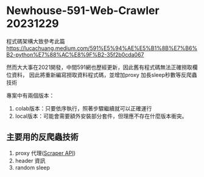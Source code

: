 # Newhouse-591-Web-Crawler 20231229

程式碼架構大致參考此篇
https://lucachuang.medium.com/591%E5%94%AE%E5%B1%8B%E7%B6%B2-python%E7%88%AC%E8%9F%B2-35f2b0cda067

然而大大事在2021開發，中間591網也歷經更新，因此舊有程式碼無法正確撈取欄位資料，
因此將重新編寫撈取資料程式碼，並增加proxy 加長sleep秒數等反爬蟲技術

專案中有兩個版本：
1. colab版本：只要依序執行，照著步驟繼續就可以正確運行
2. local版本：可能會需要額外安裝部分套件，但理應不存在什麼版本衝突。

## 主要用的反爬蟲技術
1. proxy 代理([Scraper API](https://www.scraperapi.com))
1. header 資訊
1. random sleep

